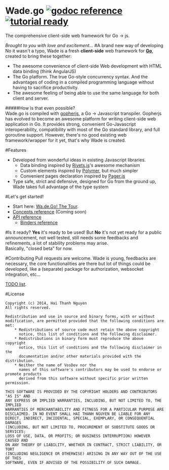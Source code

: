 Wade.go [![godoc reference](http://b.repl.ca/v1/godoc-reference-brightgreen.png)](http://godoc.org/github.com/phaikawl/wade) [![tutorial ready](http://b.repl.ca/v1/tutorial-ready-brightgreen.png)](http://phaikawl.gitbooks.io/wa-de-go-the-tour/)
====
The comprehensive client-side web framework for Go -> js.

*Brought to you with love and excitement...*
#A brand new way of developing
No it wasn't a typo, Wade is a fresh **client-side** web framework for [**Go**](http://golang.org), created to bring these together:
* The awesome convenience of client-side Web development with HTML data binding (think AngularJS)
* The Go platform. The true Go-style concurrency syntax. And the advantages of coding in a compiled programming language without having to sacrifice productivity.
* The awesome feeling of being able to use the same language for both client and server.

#####How is that even possible?  
Wade.go is compiled with [gopherjs](https://github.com/gopherjs/gopherjs), a Go -> Javascript transpiler. Gopherjs has evolved to become an awesome platform for writing client-side web application in Go. It provides strong, convenient Go-Javascript interoperability, compatibility with most of the Go standard library, and full goroutine support. However, there's no good existing web framework/wrapper for it yet, that's why Wade is created.

#Features
* Developed from wonderful ideas in existing Javascript libraries.
    * Data binding inspired by [Rivets.js](http://rivetsjs.com)'s awesome mechanism
    * Custom elements inspired by [Polymer](http://polymer-project.org), but much simpler
    * Convenient pages declaration inspired by [Pager.js](http://pagerjs.com)  
* Type safe, strict and defensive, designed for Go from the ground up, Wade takes full advantage of the type system

#Let's get started!
* Start here: [Wa.de.Go! The Tour](http://phaikawl.gitbooks.io/wa-de-go-the-tour/).
* [Concepts reference]() (Coming soon)
* [API reference](http://godoc.org/github.com/phaikawl/wade)
    * [Binders reference ](http://godoc.org/github.com/phaikawl/wade/bind)

#Is it ready?
**Yes** it's ready to be used! But **No** it's not yet ready for a public announcement, not well tested, still needs some feedbacks and refinements, a lot of stability problems may arise.  
Basically, "closed beta" for now.

#Contributing
Pull requests are welcome. Wade is young, feedbacks are necessary, the core functionalities are there but lot of things could be developed, like a (separate) package for authorization, websocket integration, etc...

[TODO list](https://github.com/phaikawl/wade/wiki/TODO).

#License

    Copyright (c) 2014, Hai Thanh Nguyen
    All rights reserved.

    Redistribution and use in source and binary forms, with or without
    modification, are permitted provided that the following conditions are met:
        * Redistributions of source code must retain the above copyright
          notice, this list of conditions and the following disclaimer.
        * Redistributions in binary form must reproduce the above copyright
          notice, this list of conditions and the following disclaimer in the
          documentation and/or other materials provided with the distribution.
        * Neither the name of VosDev nor the
          names of this software's contributors may be used to endorse or promote products
          derived from this software without specific prior written permission.

    THIS SOFTWARE IS PROVIDED BY THE COPYRIGHT HOLDERS AND CONTRIBUTORS "AS IS" AND
    ANY EXPRESS OR IMPLIED WARRANTIES, INCLUDING, BUT NOT LIMITED TO, THE IMPLIED
    WARRANTIES OF MERCHANTABILITY AND FITNESS FOR A PARTICULAR PURPOSE ARE
    DISCLAIMED. IN NO EVENT SHALL HAI THANH NGUYEN BE LIABLE FOR ANY
    DIRECT, INDIRECT, INCIDENTAL, SPECIAL, EXEMPLARY, OR CONSEQUENTIAL DAMAGES
    (INCLUDING, BUT NOT LIMITED TO, PROCUREMENT OF SUBSTITUTE GOODS OR SERVICES;
    LOSS OF USE, DATA, OR PROFITS; OR BUSINESS INTERRUPTION) HOWEVER CAUSED AND
    ON ANY THEORY OF LIABILITY, WHETHER IN CONTRACT, STRICT LIABILITY, OR TORT
    (INCLUDING NEGLIGENCE OR OTHERWISE) ARISING IN ANY WAY OUT OF THE USE OF THIS
    SOFTWARE, EVEN IF ADVISED OF THE POSSIBILITY OF SUCH DAMAGE.
